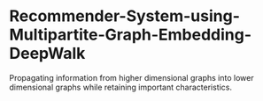 # Recommender-System-using-Multipartite-Graph-Embedding-DeepWalk

Propagating information from higher dimensional graphs into lower dimensional graphs while retaining important characteristics. 
